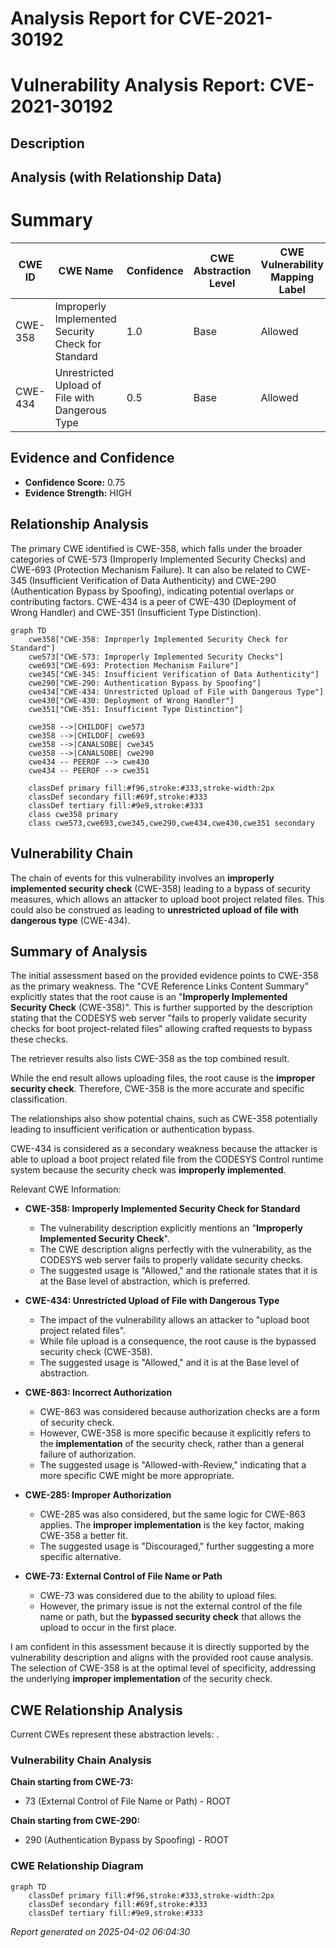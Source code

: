# Analysis Report for CVE-2021-30192

# Vulnerability Analysis Report: CVE-2021-30192

## Description



## Analysis (with Relationship Data)

# Summary
| CWE ID | CWE Name | Confidence | CWE Abstraction Level | CWE Vulnerability Mapping Label | CWE-Vulnerability Mapping Notes |
|---|---|---|---|---|---|
| CWE-358 | Improperly Implemented Security Check for Standard | 1.0 | Base | Allowed | Primary CWE |
| CWE-434 | Unrestricted Upload of File with Dangerous Type | 0.5 | Base | Allowed | Secondary CWE |

## Evidence and Confidence

*   **Confidence Score:** 0.75
*   **Evidence Strength:** HIGH

## Relationship Analysis
The primary CWE identified is CWE-358, which falls under the broader categories of CWE-573 (Improperly Implemented Security Checks) and CWE-693 (Protection Mechanism Failure). It can also be related to CWE-345 (Insufficient Verification of Data Authenticity) and CWE-290 (Authentication Bypass by Spoofing), indicating potential overlaps or contributing factors.
CWE-434 is a peer of CWE-430 (Deployment of Wrong Handler) and CWE-351 (Insufficient Type Distinction).

```mermaid
graph TD
    cwe358["CWE-358: Improperly Implemented Security Check for Standard"]
    cwe573["CWE-573: Improperly Implemented Security Checks"]
    cwe693["CWE-693: Protection Mechanism Failure"]
    cwe345["CWE-345: Insufficient Verification of Data Authenticity"]
    cwe290["CWE-290: Authentication Bypass by Spoofing"]
    cwe434["CWE-434: Unrestricted Upload of File with Dangerous Type"]
    cwe430["CWE-430: Deployment of Wrong Handler"]
    cwe351["CWE-351: Insufficient Type Distinction"]

    cwe358 -->|CHILDOF| cwe573
    cwe358 -->|CHILDOF| cwe693
    cwe358 -->|CANALSOBE| cwe345
    cwe358 -->|CANALSOBE| cwe290
    cwe434 -- PEEROF --> cwe430
    cwe434 -- PEEROF --> cwe351
    
    classDef primary fill:#f96,stroke:#333,stroke-width:2px
    classDef secondary fill:#69f,stroke:#333
    classDef tertiary fill:#9e9,stroke:#333
    class cwe358 primary
    class cwe573,cwe693,cwe345,cwe290,cwe434,cwe430,cwe351 secondary
```

## Vulnerability Chain
The chain of events for this vulnerability involves an **improperly implemented security check** (CWE-358) leading to a bypass of security measures, which allows an attacker to upload boot project related files. This could also be construed as leading to **unrestricted upload of file with dangerous type** (CWE-434).

## Summary of Analysis
The initial assessment based on the provided evidence points to CWE-358 as the primary weakness. The "CVE Reference Links Content Summary" explicitly states that the root cause is an "**Improperly Implemented Security Check** (CWE-358)". This is further supported by the description stating that the CODESYS web server "fails to properly validate security checks for boot project-related files" allowing crafted requests to bypass these checks.

The retriever results also lists CWE-358 as the top combined result.

While the end result allows uploading files, the root cause is the **improper security check**. Therefore, CWE-358 is the more accurate and specific classification.

The relationships also show potential chains, such as CWE-358 potentially leading to insufficient verification or authentication bypass.

CWE-434 is considered as a secondary weakness because the attacker is able to upload a boot project related file from the CODESYS Control runtime system because the security check was **improperly implemented**.

Relevant CWE Information:

*   **CWE-358: Improperly Implemented Security Check for Standard**
    *   The vulnerability description explicitly mentions an "**Improperly Implemented Security Check**".
    *   The CWE description aligns perfectly with the vulnerability, as the CODESYS web server fails to properly validate security checks.
    *   The suggested usage is "Allowed," and the rationale states that it is at the Base level of abstraction, which is preferred.

*   **CWE-434: Unrestricted Upload of File with Dangerous Type**
    *   The impact of the vulnerability allows an attacker to "upload boot project related files".
    *   While file upload is a consequence, the root cause is the bypassed security check (CWE-358).
    *   The suggested usage is "Allowed," and it is at the Base level of abstraction.

*   **CWE-863: Incorrect Authorization**
    *   CWE-863 was considered because authorization checks are a form of security check.
    *   However, CWE-358 is more specific because it explicitly refers to the **implementation** of the security check, rather than a general failure of authorization.
    *   The suggested usage is "Allowed-with-Review," indicating that a more specific CWE might be more appropriate.

*   **CWE-285: Improper Authorization**
    *   CWE-285 was also considered, but the same logic for CWE-863 applies. The **improper implementation** is the key factor, making CWE-358 a better fit.
    *   The suggested usage is "Discouraged," further suggesting a more specific alternative.

*   **CWE-73: External Control of File Name or Path**
    *   CWE-73 was considered due to the ability to upload files.
    *   However, the primary issue is not the external control of the file name or path, but the **bypassed security check** that allows the upload to occur in the first place.

I am confident in this assessment because it is directly supported by the vulnerability description and aligns with the provided root cause analysis. The selection of CWE-358 is at the optimal level of specificity, addressing the underlying **improper implementation** of the security check.


## CWE Relationship Analysis

Current CWEs represent these abstraction levels: .


### Vulnerability Chain Analysis

**Chain starting from CWE-73:**
- 73 (External Control of File Name or Path) - ROOT


**Chain starting from CWE-290:**
- 290 (Authentication Bypass by Spoofing) - ROOT



### CWE Relationship Diagram

```mermaid
graph TD
    classDef primary fill:#f96,stroke:#333,stroke-width:2px
    classDef secondary fill:#69f,stroke:#333
    classDef tertiary fill:#9e9,stroke:#333
```



*Report generated on 2025-04-02 06:04:30*
